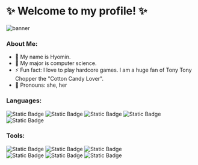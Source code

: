 ✨ Welcome to my profile! ✨
=============

![banner](images/banner2.jpg)

### About Me:
- 👋 My name is Hyomin.
- 🌱 My major is computer science.
- ⚡ Fun fact: I love to play hardcore games. I am a huge fan of Tony Tony Chopper the "Cotton Candy Lover".
- 💬 Pronouns: she, her

### Languages:
![Static Badge](https://img.shields.io/badge/C-%23A8B9CC?style=for-the-badge&logo=c&logoColor=white)
![Static Badge](https://img.shields.io/badge/Java-%23000000?style=for-the-badge&logo=openjdk&logoColor=white)
![Static Badge](https://img.shields.io/badge/Python-%233776AB?style=for-the-badge&logo=python&logoColor=white)
![Static Badge](https://img.shields.io/badge/HTML5-%23E34F26?style=for-the-badge&logo=html5&logoColor=white)
![Static Badge](https://img.shields.io/badge/TypeScript-%233178C6?style=for-the-badge&logo=typescript&logoColor=white)

### Tools:
![Static Badge](https://img.shields.io/badge/Obsidian-%237C3AED?style=for-the-badge&logo=obsidian&logoColor=white)
![Static Badge](https://img.shields.io/badge/GitHub-%23181717?style=for-the-badge&logo=github&logoColor=white)
![Static Badge](https://img.shields.io/badge/Notion-%23000000?style=for-the-badge&logo=notion&logoColor=white)
<br>
![Static Badge](https://img.shields.io/badge/WebStorm-%23000000?style=for-the-badge&logo=webstorm&logoColor=white)
![Static Badge](https://img.shields.io/badge/IntellJ%20IDEA-%23000000?style=for-the-badge&logo=intellijidea&logoColor=white)
![Static Badge](https://img.shields.io/badge/CLion-%23000000?style=for-the-badge&logo=clion&logoColor=white)

<!--
### Favorite Game Companies:
![Static Badge](https://img.shields.io/badge/Riot%20Games-%23EB0029?style=for-the-badge&logo=riotgames&logoColor=white)
![Static Badge](https://img.shields.io/badge/Rockstar%20Games-%23FCAF17?style=for-the-badge&logo=rockstargames&logoColor=white)
![Static Badge](https://img.shields.io/badge/Nintendo-%23E60012?style=for-the-badge&logo=nintendo&logoColor=white)
-->

<!--
Here are some ideas to get you started:

- 🔭 I’m currently working on ...
- 🌱 I’m currently learning ...
- 👯 I’m looking to collaborate on ...
- 🤔 I’m looking for help with ...
- 💬 Ask me about ...
- 📫 How to reach me: ...
- 😄 Pronouns: ...
- ⚡ Fun fact: ...
-->
